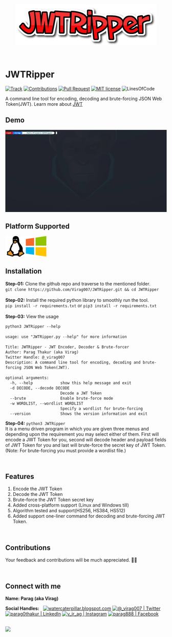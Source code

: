 <p align="center"><img alt="banner" src="https://github.com/Virag007/JWTRipper/blob/main/media/banner.png" /></p>
<br />

# JWTRipper

[![Track](https://img.shields.io/badge/Track-Progress-%23ff4da6)](https://github.com/Virag007/JWTRipper/releases)
[![Contributions](https://img.shields.io/badge/Contributions-Welcome-4DFF4D)](https://github.com/Virag007/JWTRipper/issues)
[![Pull Request](https://img.shields.io/badge/PRs-Welcome-ff471a)](https://github.com/Virag007/JWTRipper/pulls)
[![MIT license](https://img.shields.io/badge/Licence-MIT-ff3399)](https://github.com/Virag007/JWTRipper/blob/main/LICENSE)
![LinesOfCode](https://img.shields.io/badge/Lines%20%20of%20Code%20[LOC]-200%2B-%233390ff)

A command line tool for encoding, decoding and brute-forcing JSON Web Token(JWT). Learn more about <a href="https://jwt.io/introduction/">JWT</a>

## Demo

<p align="center"><img alt="Demo" src="https://github.com/Virag007/JWTRipper/blob/main/media/demo.gif" /></p>

## Platform Supported

<img align="left" alt="Linux" width="64px" height="64px" src="https://github.com/Virag007/Performance-Enhancer/blob/main/media/linux.png" />
<img align="left" alt="Linux" width="64px" height="64px" src="https://github.com/Virag007/Performance-Enhancer/blob/main/media/windows.png" />

<br />
<br />
<br />
<br />

## Installation

**Step-01:** Clone the github repo and traverse to the mentioned folder.
<br />
```git clone https://github.com/Virag007/JWTRipper.git && cd JWTRipper```
<br /><br />
**Step-02:** Install the required python library to smoothly run the tool.
<br /> 
```pip install -r requirements.txt``` or ```pip3 install -r requirements.txt```
<br /><br />
**Step-03:** View the usage
<br />
```
python3 JWTRipper --help

usage: use "JWTRipper.py --help" for more information

Title: JWTRipper - JWT Encoder, Decoder & Brute-forcer
Author: Parag Thakur (aka Virag)
Twitter Handle: @_virag007
Description: A command line tool for encoding, decoding and brute-forcing JSON Web Token(JWT).

optional arguments:
  -h, --help            show this help message and exit
  -d DECODE, --decode DECODE
                        Decode a JWT Token
  --brute               Enable brute-force mode
  -w WORDLIST, --wordlist WORDLIST
                        Specify a wordlist for brute-forcing
  --version             Shows the version information and exit

```


**Step-04:** ```python3 JWTRipper```
<br />
It is a menu driven program in which you are given three menus and depending upon the requirement you may select either of them. First will encode a JWT Token for you, second will decode header and payload fields of JWT Token for you and last will brute-force the secret key of JWT Token. (Note: For brute-forcing you must provide a wordlist file.)


<br />

## Features

1. Encode the JWT Token
2. Decode the JWT Token
3. Brute-force the JWT Token secret key
4. Added cross-platform support (Linux and Windows till)
5. Algorithm tested and support(HS256, HS384, HS512)
6. Added support one-liner command for decoding and brute-forcing JWT Token.

<br />

## Contributions

Your feedback and contributions will be much appreciated. :beers::beers:

<br />

## Connect with me
**Name: Parag (aka Virag)**
<br />

**Social Handles:** &nbsp;
[<img alt="watercaterpillar.blogspot.com" width="22px" src="https://raw.githubusercontent.com/iconic/open-iconic/master/svg/globe.svg" />](https://watercaterpillar.blogspot.com/)
[<img alt="@_virag007 | Twitter" width="22px" src="https://cdn.jsdelivr.net/npm/simple-icons@v3/icons/twitter.svg" />](https://twitter.com/_virag007)
[<img alt="parag0thakur | LinkedIn" width="22px" src="https://cdn.jsdelivr.net/npm/simple-icons@v3/icons/linkedin.svg" />](https://www.linkedin.com/in/parag0thakur/)
[<img alt="v_ir_ag | Instagram" width="22px" src="https://cdn.jsdelivr.net/npm/simple-icons@v3/icons/instagram.svg" />](https://www.instagram.com/v_ir_ag/)
[<img alt="parag888 | Facebook" width="22px" src="https://cdn.jsdelivr.net/npm/simple-icons@v3/icons/facebook.svg" />](https://www.facebook.com/parag888)

<br />
<img src="http://ForTheBadge.com/images/badges/made-with-python.svg" />
